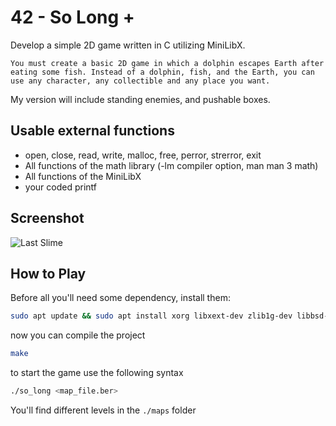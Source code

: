 # 42 - So Long +

Develop a simple 2D game written in C utilizing MiniLibX. 

```You must create a basic 2D game in which a dolphin escapes Earth after eating some fish. Instead of a dolphin, fish, and the Earth, you can use any character, any collectible and any place you want.```

My version will include standing enemies, and pushable boxes.


## Usable external functions 

* open, close, read, write, malloc, free, perror, strerror, exit
* All functions of the math library (-lm compiler option, man man 3 math)
* All functions of the MiniLibX
* your coded printf
## Screenshot

![Last Slime](https://i.imgur.com/4ct15B7.png)


## How to Play

Before all you'll need some dependency, install them:

```bash
sudo apt update && sudo apt install xorg libxext-dev zlib1g-dev libbsd-dev
```

now you can compile the project

```bash
make
```

to start the game use the following syntax

```bash
./so_long <map_file.ber>
```

You'll find different levels in the `./maps` folder
